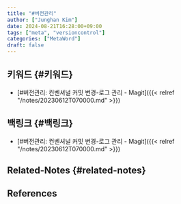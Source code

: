 ```yaml
---
title: "#버전관리"
author: ["Junghan Kim"]
date: 2024-08-21T16:28:00+09:00
tags: ["meta", "versioncontrol"]
categories: ["MetaWord"]
draft: false
---
```


## 키워드 {#키워드}

-   [#버전관리: 컨벤셔널 커밋 변경-로그 관리 - Magit]({{< relref "/notes/20230612T070000.md" >}})


## 백링크 {#백링크}

-   [#버전관리: 컨벤셔널 커밋 변경-로그 관리 - Magit]({{< relref "/notes/20230612T070000.md" >}})


## Related-Notes {#related-notes}

## References

<style>.csl-entry{text-indent: -1.5em; margin-left: 1.5em;}</style><div class="csl-bib-body">
</div>
